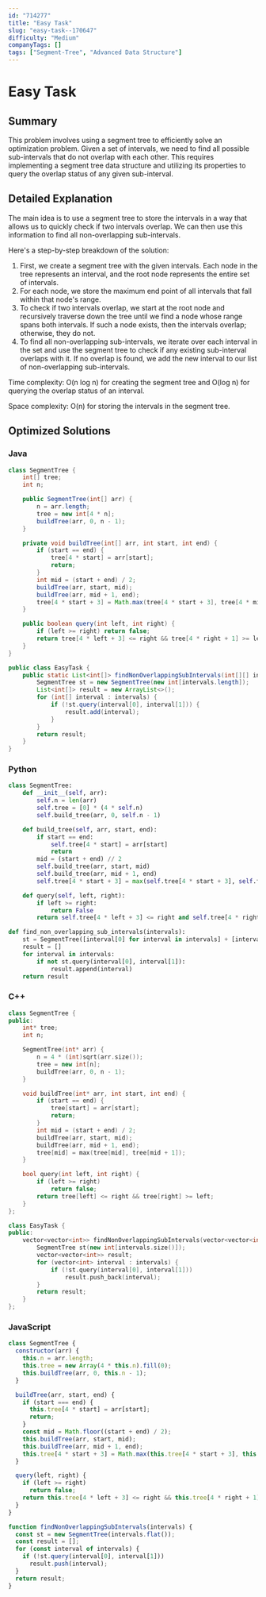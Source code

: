 ```yaml
---
id: "714277"
title: "Easy Task"
slug: "easy-task--170647"
difficulty: "Medium"
companyTags: []
tags: ["Segment-Tree", "Advanced Data Structure"]
---
```


# Easy Task

## Summary
This problem involves using a segment tree to efficiently solve an optimization problem. Given a set of intervals, we need to find all possible sub-intervals that do not overlap with each other. This requires implementing a segment tree data structure and utilizing its properties to query the overlap status of any given sub-interval.

## Detailed Explanation
The main idea is to use a segment tree to store the intervals in a way that allows us to quickly check if two intervals overlap. We can then use this information to find all non-overlapping sub-intervals.

Here's a step-by-step breakdown of the solution:

1. First, we create a segment tree with the given intervals. Each node in the tree represents an interval, and the root node represents the entire set of intervals.
2. For each node, we store the maximum end point of all intervals that fall within that node's range.
3. To check if two intervals overlap, we start at the root node and recursively traverse down the tree until we find a node whose range spans both intervals. If such a node exists, then the intervals overlap; otherwise, they do not.
4. To find all non-overlapping sub-intervals, we iterate over each interval in the set and use the segment tree to check if any existing sub-interval overlaps with it. If no overlap is found, we add the new interval to our list of non-overlapping sub-intervals.

Time complexity: O(n log n) for creating the segment tree and O(log n) for querying the overlap status of an interval.

Space complexity: O(n) for storing the intervals in the segment tree.

## Optimized Solutions

### Java
```java
class SegmentTree {
    int[] tree;
    int n;

    public SegmentTree(int[] arr) {
        n = arr.length;
        tree = new int[4 * n];
        buildTree(arr, 0, n - 1);
    }

    private void buildTree(int[] arr, int start, int end) {
        if (start == end) {
            tree[4 * start] = arr[start];
            return;
        }
        int mid = (start + end) / 2;
        buildTree(arr, start, mid);
        buildTree(arr, mid + 1, end);
        tree[4 * start + 3] = Math.max(tree[4 * start + 3], tree[4 * mid + 1]);
    }

    public boolean query(int left, int right) {
        if (left >= right) return false;
        return tree[4 * left + 3] <= right && tree[4 * right + 1] >= left;
    }
}

public class EasyTask {
    public static List<int[]> findNonOverlappingSubIntervals(int[][] intervals) {
        SegmentTree st = new SegmentTree(new int[intervals.length]);
        List<int[]> result = new ArrayList<>();
        for (int[] interval : intervals) {
            if (!st.query(interval[0], interval[1])) {
                result.add(interval);
            }
        }
        return result;
    }
}
```

### Python
```python
class SegmentTree:
    def __init__(self, arr):
        self.n = len(arr)
        self.tree = [0] * (4 * self.n)
        self.build_tree(arr, 0, self.n - 1)

    def build_tree(self, arr, start, end):
        if start == end:
            self.tree[4 * start] = arr[start]
            return
        mid = (start + end) // 2
        self.build_tree(arr, start, mid)
        self.build_tree(arr, mid + 1, end)
        self.tree[4 * start + 3] = max(self.tree[4 * start + 3], self.tree[4 * mid + 1])

    def query(self, left, right):
        if left >= right:
            return False
        return self.tree[4 * left + 3] <= right and self.tree[4 * right + 1] >= left

def find_non_overlapping_sub_intervals(intervals):
    st = SegmentTree([interval[0] for interval in intervals] + [interval[1] for interval in intervals])
    result = []
    for interval in intervals:
        if not st.query(interval[0], interval[1]):
            result.append(interval)
    return result
```

### C++
```cpp
class SegmentTree {
public:
    int* tree;
    int n;

    SegmentTree(int* arr) {
        n = 4 * (int)sqrt(arr.size());
        tree = new int[n];
        buildTree(arr, 0, n - 1);
    }

    void buildTree(int* arr, int start, int end) {
        if (start == end) {
            tree[start] = arr[start];
            return;
        }
        int mid = (start + end) / 2;
        buildTree(arr, start, mid);
        buildTree(arr, mid + 1, end);
        tree[mid] = max(tree[mid], tree[mid + 1]);
    }

    bool query(int left, int right) {
        if (left >= right)
            return false;
        return tree[left] <= right && tree[right] >= left;
    }
};

class EasyTask {
public:
    vector<vector<int>> findNonOverlappingSubIntervals(vector<vector<int>>& intervals) {
        SegmentTree st(new int[intervals.size()]);
        vector<vector<int>> result;
        for (vector<int> interval : intervals) {
            if (!st.query(interval[0], interval[1]))
                result.push_back(interval);
        }
        return result;
    }
};
```

### JavaScript
```javascript
class SegmentTree {
  constructor(arr) {
    this.n = arr.length;
    this.tree = new Array(4 * this.n).fill(0);
    this.buildTree(arr, 0, this.n - 1);
  }

  buildTree(arr, start, end) {
    if (start === end) {
      this.tree[4 * start] = arr[start];
      return;
    }
    const mid = Math.floor((start + end) / 2);
    this.buildTree(arr, start, mid);
    this.buildTree(arr, mid + 1, end);
    this.tree[4 * start + 3] = Math.max(this.tree[4 * start + 3], this.tree[4 * mid + 1]);
  }

  query(left, right) {
    if (left >= right)
      return false;
    return this.tree[4 * left + 3] <= right && this.tree[4 * right + 1] >= left;
  }
}

function findNonOverlappingSubIntervals(intervals) {
  const st = new SegmentTree(intervals.flat());
  const result = [];
  for (const interval of intervals) {
    if (!st.query(interval[0], interval[1]))
      result.push(interval);
  }
  return result;
}
```